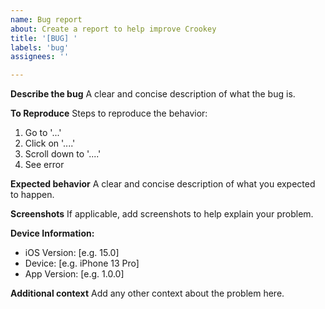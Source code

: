 ```yaml
---
name: Bug report
about: Create a report to help improve Crookey
title: '[BUG] '
labels: 'bug'
assignees: ''

---
```


**Describe the bug**
A clear and concise description of what the bug is.

**To Reproduce**
Steps to reproduce the behavior:
1. Go to '...'
2. Click on '....'
3. Scroll down to '....'
4. See error

**Expected behavior**
A clear and concise description of what you expected to happen.

**Screenshots**
If applicable, add screenshots to help explain your problem.

**Device Information:**
 - iOS Version: [e.g. 15.0]
 - Device: [e.g. iPhone 13 Pro]
 - App Version: [e.g. 1.0.0]

**Additional context**
Add any other context about the problem here.